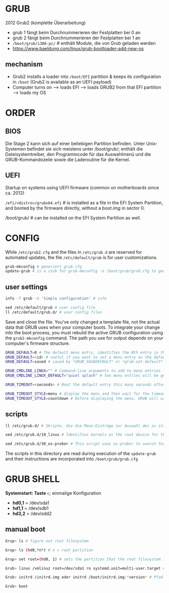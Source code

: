 
# GRUB

2012 Grub2 (komplette Überarbeitung)

- grub 1 fängt beim Durchnummerieren der Festplatten bei 0 an
- grub 2 fängt beim Durchnummerieren der Festplatten bei 1 an
- `/boot/grub/i386-pc/` # enthält Module, die von Grub geladen werden
- https://www.baeldung.com/linux/grub-bootloader-add-new-os

## mechanism

- Grub2 installs a loader into `/boot/EFI` partition & keeps its configuration in `/boot`
  (Grub2 is available as an UEFI payload)
- Computer turns on --> loads EFI --> loads GRUB2 from that EFI partition --> loads my OS
# ORDER

## BIOS

Die Stage 2 kann sich auf einer beliebigen Partition befinden. Unter Unix-Systemen befindet sie sich meistens unter /boot/grub/; enthält die Dateisystemtreiber, den Programmcode für das Auswahlmenü und die GRUB-Kommandozeile sowie die Laderoutine für die Kernel.

## UEFI

Startup on systems using UEFI firmware (common on motherboards since ca. 2012)

`/efi/<distro>/grubx64.efi` # is installed as a file in the EFI System Partition, and booted by the firmware directly, without a *boot.img* in sector 0.

/boot/grub/ # can be installed on the EFI System Partition as well.

# CONFIG

While `/etc/grub2.cfg` and the files in `/etc/grub.d` are reserved for automated updates, the file `/etc/default/grub` is for user customizations.

```sh
grub-mkconfig # generiert grub.cfg
update-grub # is a stub for grub-mkconfig -o /boot/grub/grub.cfg to generate a grub2 config file
```

## user settings

```sh
info -f grub -n 'Simple configuration' # info
```

```sh
xed /etc/default/grub # user config file
ll /etc/default/grub.d/ # user config files
```

Save and close the file. You've only changed a template file, not the  actual data that GRUB uses when your computer boots. To integrate your  change into the boot process, you must rebuild the active GRUB  configuration using the `grub2-mkconfig` command. The path you use for output depends on your computer's firmware structure.

```sh
GRUB_DEFAULT=0 # The default menu entry, identifies the Nth entry in the generated menu counted from zero,
GRUB_DEFAULT=<id> # useful if you want to set a menu entry as the default even though there may be a variable number of entries before it
GRUB_DEFAULT=saved # saved by *GRUB_SAVEDEFAULT* or *grub-set-default*

GRUB_CMDLINE_LINUX="" # Command-line arguments to add to menu entries for the Linux kernel.
GRUB_CMDLINE_LINUX_DEFAULT="quiet splash" # two menu entries will be generated for each Linux kernel: one default entry and one entry for recovery mode.  This option lists command-line arguments to add only to the default menu entry, after those listed in *GRUB_CMDLINE_LINUX* (unless GRUB_DISABLE_RECOVERY is set to true)

GRUB_TIMEOUT=<seconds> # Boot the default entry this many seconds after the menu is displayed, unless a key is pressed.  The default is '5'.  Set to '0' to boot immediately without displaying the menu, or to '-1' to wait indefinitely.

GRUB_TIMEOUT_STYLE=menu # display the menu and then wait for the timeout set by *GRUB_TIMEOUT* to expire before booting the default entry.  Pressing a key interrupts the timeout. 
GRUB_TIMEOUT_STYLE=countdown # before displaying the menu, GRUB will wait for the timeout set by to expire. If <ESC> is pressed during that time, it will display the menu and wait for input.  If a hotkey associated with a menu entry is pressed, it will boot the associated menu entry immediately. If the timeout expires before either of these happens, it will boot the default entry.  In the *countdown* case, it will show a one-line indication of the remaining time.
```

## scripts

```sh
ll /etc/grub.d/ # Skripte, die die Menü-Einträge zur Auswahl des zu startenden Betriebssystems und auch das genaue grafische Erscheinungsbild konfigurieren

xed /etc/grub.d/10_linux # Identifies kernels on the root device for the operating system in use and creates menu entries for these items.

xed /etc/grub.d/30_os-prober # This script uses os-prober to search for Linux and other operating systems and places the results in the GRUB 2 menu
```

The scripts in this directory are read during execution of the `update-grub` and their instructions are incorporated into `/boot/grub/grub.cfg`

# GRUB SHELL

**Systemstart: Taste** `c`; einmalige Konfiguration

* **hd0,1** = /dev/sda1
* **hd1,1** = /dev/sdb1
* **hd3,2** = /dev/sdd2

## manual boot

```sh
Grup> ls # figure out root filesystem

Grup> ls (hd0,*n*) # n = root partition

Grup> set root=(hd0, 1) # sets the partition that the root filesystem is on

Grub> linux /vmlinuz root=/dev/sda1 ro systemd.unit=multi-user.target # sets the location of the kernel and sets the location of the root filesystem 

Grub> initrd /initrd.img oder initrd /boot/initrd.img-*version* # Pfad zur Ramdisk

Grub> boot
```
